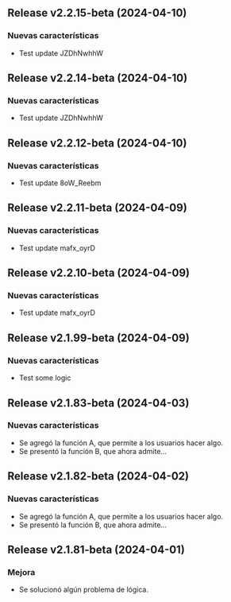 ## Release v2.2.15-beta (2024-04-10)

### Nuevas características

- Test update JZDhNwhhW

## Release v2.2.14-beta (2024-04-10)

### Nuevas características

- Test update JZDhNwhhW

## Release v2.2.12-beta (2024-04-10)

### Nuevas características

- Test update 8oW_Reebm

## Release v2.2.11-beta (2024-04-09)

### Nuevas características

- Test update mafx_oyrD

## Release v2.2.10-beta (2024-04-09)

### Nuevas características

- Test update mafx_oyrD

## Release v2.1.99-beta (2024-04-09)

### Nuevas características

- Test some logic

## Release v2.1.83-beta (2024-04-03)

### Nuevas características

- Se agregó la función A, que permite a los usuarios hacer algo.
- Se presentó la función B, que ahora admite...

## Release v2.1.82-beta (2024-04-02)

### Nuevas características

- Se agregó la función A, que permite a los usuarios hacer algo.
- Se presentó la función B, que ahora admite...

## Release v2.1.81-beta (2024-04-01)

### Mejora

- Se solucionó algún problema de lógica.
